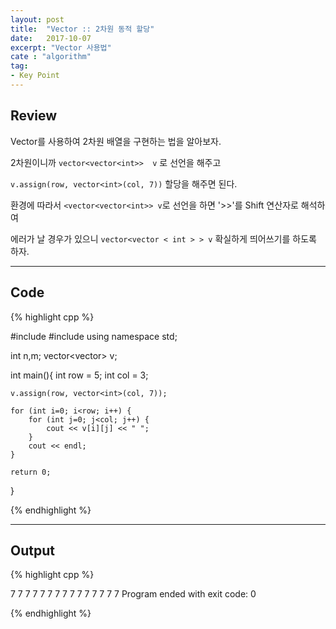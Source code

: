 ```yaml
---
layout: post
title:  "Vector :: 2차원 동적 할당"
date:   2017-10-07
excerpt: "Vector 사용법"
cate : "algorithm"
tag:
- Key Point
---
```


## Review
Vector를 사용하여 2차원 배열을 구현하는 법을 알아보자.

2차원이니까  `vector<vector<int>>  v` 로 선언을 해주고

`v.assign(row, vector<int>(col, 7))` 할당을 해주면 된다.

환경에 따라서 `<vector<vector<int>> v`로 선언을 하면 '<int>>>'를 Shift 연산자로 해석하여

에러가 날 경우가 있으니 `vector<vector < int > > v` 확실하게 띄어쓰기를 하도록 하자.


---

## Code
{% highlight cpp %}

#include <iostream>
#include <vector>
using namespace std;

int n,m;
vector<vector<int>> v;

int main(){
    int row = 5;
    int col = 3;
    
    v.assign(row, vector<int>(col, 7));
    
    for (int i=0; i<row; i++) {
        for (int j=0; j<col; j++) {
            cout << v[i][j] << " ";
        }
        cout << endl;
    }

    return 0;
}

{% endhighlight %}

---
## Output

{% highlight cpp %}

7 7 7 
7 7 7 
7 7 7 
7 7 7 
7 7 7 
Program ended with exit code: 0

{% endhighlight %}



